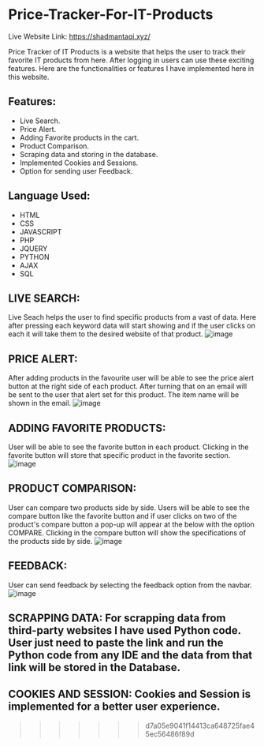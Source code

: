 # Price-Tracker-For-IT-Products

Live Website Link: https://shadmantaqi.xyz/

Price Tracker of IT Products is a website that helps the user to track their favorite IT products from here. After logging in users can use these exciting features. Here are the functionalities or features I have implemented here in this website.

## Features:
- Live Search.
- Price Alert.
- Adding Favorite products in the cart.
- Product Comparison.
- Scraping data and storing in the database.
- Implemented Cookies and Sessions.
- Option for sending user Feedback.
  
## Language Used:
- HTML
- CSS
- JAVASCRIPT
- PHP
- JQUERY
- PYTHON
- AJAX
- SQL
  
## LIVE SEARCH: 
Live Seach helps the user to find specific products from a vast of data. Here after pressing each keyword data will start showing and if the user clicks on each it will take them to the desired website of that product.
![image](https://github.com/asifbhuiyann/Price-Tracker-for-IT-Products/assets/67231225/0b2e709c-d114-4daa-a29d-eb525c6f882e)

## PRICE ALERT: 
After adding products in the favourite user will be able to see the price alert button at the right side of each product. After turning that on an email will be sent to the user that alert set for this product. The item name will be shown in the email.
![image](https://github.com/asifbhuiyann/Price-Tracker-for-IT-Products/assets/67231225/084761a5-4b00-42ba-af71-bd9f2f3edb3a)

## ADDING FAVORITE PRODUCTS:
User will be able to see the favorite button in each product. Clicking in the favorite button will store that specific product in the favorite section.
![image](https://github.com/asifbhuiyann/Price-Tracker-for-IT-Products/assets/67231225/4a0cfb51-83b1-4237-9e01-85a6819ea59a)

## PRODUCT COMPARISON: 
User can compare two products side by side. Users will be able to see the compare button like the favorite button and if user clicks on two of the product's compare button a pop-up will appear at the below with the option COMPARE. Clicking in the compare button will show the specifications of the products side by side. 
![image](https://github.com/asifbhuiyann/Price-Tracker-for-IT-Products/assets/67231225/977900ee-72c2-4e00-b689-25bc3f3f7300)

## FEEDBACK: 
User can send feedback by selecting the feedback option from the navbar. 
![image](https://github.com/asifbhuiyann/Price-Tracker-for-IT-Products/assets/67231225/19229973-bcc8-473f-a513-9c6f0e1899b9)

## SCRAPPING DATA: For scrapping data from third-party websites I have used Python code. User just need to paste the link and run the Python code from any IDE and the data from that link will be stored in the Database.

## COOKIES AND SESSION: Cookies and Session is implemented for a better user experience.
>>>>>>> d7a05e9041f14413ca648725fae45ec56486f89d
